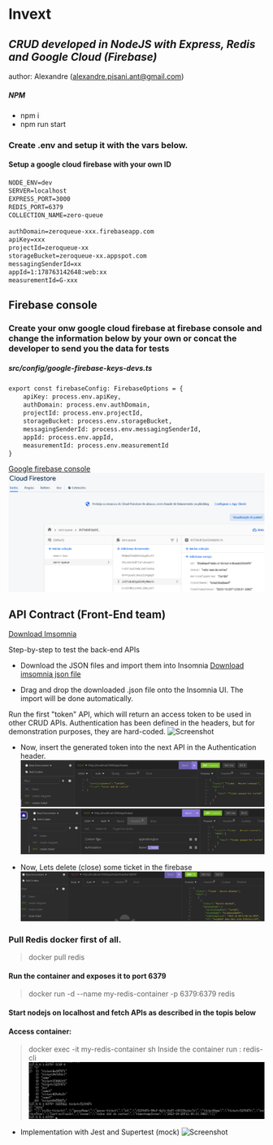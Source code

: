 # Invext

## _CRUD developed in NodeJS with Express, Redis and Google Cloud (Firebase)_

author: Alexandre (alexandre.pisani.ant@gmail.com)

##### NPM 

-   npm i
-   npm run start

### Create .env and setup it with the vars below.
#### Setup a google cloud firebase with your own ID
```
NODE_ENV=dev
SERVER=localhost
EXPRESS_PORT=3000
REDIS_PORT=6379
COLLECTION_NAME=zero-queue

authDomain=zeroqueue-xxx.firebaseapp.com
apiKey=xxx
projectId=zeroqueue-xx
storageBucket=zeroqueue-xx.appspot.com
messagingSenderId=xx
appId=1:178763142648:web:xx
measurementId=G-xxx
```

## Firebase console
### Create your onw google cloud firebase at firebase console and change the information below by your own or concat the developer to send you the data for tests

##### src/config/google-firebase-keys-devs.ts
```
export const firebaseConfig: FirebaseOptions = {
    apiKey: process.env.apiKey,
    authDomain: process.env.authDomain,
    projectId: process.env.projectId,
    storageBucket: process.env.storageBucket,
    messagingSenderId: process.env.messagingSenderId,
    appId: process.env.appId,
    measurementId: process.env.measurementId
}
```
[Google firebase console](https://console.firebase.google.com/u/0/project/zeroqueue-30894/firestore)
![Firebase: zero-queue collection](image-1.png)

## API Contract (Front-End team)

[Download Imsomnia](https://insomnia.rest/download)

Step-by-step to test the back-end APIs

-   Download the JSON files and import them into Insomnia
    [Download imsomnia json file](https://drive.google.com/file/d/18KULzRj5Gn2sARYLoD_wylefSzxgTwwb/view?usp=sharing)

-   Drag and drop the downloaded .json file onto the Insomnia UI. The import will be done automatically.

Run the first "token" API, which will return an access token to be used in other CRUD APIs. Authentication has been defined in the headers, but for demonstration purposes, they are hard-coded.
    ![Screenshot](https://i.ibb.co/2dvMNQR/image.png)

-   Now, insert the generated token into the next API in the Authentication header.
![create ticket](image-2.png)
![Authorization](image-3.png)

-   Now, Lets delete (close) some ticket in the firebase
![Alt text](image-5.png)

### Pull Redis docker first of all.
> docker pull redis
#### Run the container and exposes it to port 6379
> docker run -d --name my-redis-container -p 6379:6379 redis
#### Start nodejs on localhost and fetch APIs as described in the topis below
#### Access container:
> docker exec -it my-redis-container sh
Inside the container run : redis-cli
![Alt text](image-4.png)

-   Implementation with Jest and Supertest (mock)
    ![Screenshot](image.png)
